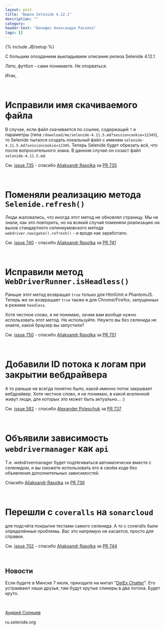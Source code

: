 ```yaml
---
layout: post
title: "Вышла Selenide 4.12.1"
description: ""
category:
header-text: "Бенефис Александра Расолка"
tags: []
---
```

{% include JB/setup %}

С большим опозданием выкладываем описание релиза Selenide 4.12.1

Лето, футбол - сами понимаете. Не оторваться.

Итак,

<br>

# Исправили имя скачиваемого файла 

В случае, если файл скачивается по ссылке, содержащей `?` и параметры (типа `/download/me/selenide-4.11.5.md?sessioncookie=12345`),
то Selenide пытался создать локальный файл с именем `selenide-4.11.5.md?sessioncookie=12345`.
Теперь Selenide будет обрезать всё, что после вопросительного знака. В данном случае он созаст файл `selenide-4.11.5.md`.
 
См. [issue 735](https://github.com/codeborne/selenide/issues/735) - спасибо [Aliaksandr Rasolka](https://github.com/rosolko) за [PR 735](https://github.com/codeborne/selenide/pull/735)

<br>

# Поменяли реализацию метода `Selenide.refresh()` 

Люди жаловались, что иногда этот метод не обновлял страницу.
Мы не знали, как это повторить, но на всякий случай поменяли реализацию на вызов 
стандартного селениумовского метода `webdriver.navigate().refresh()` - и вроде как заработало. 
 
См. [issue 740](https://github.com/codeborne/selenide/issues/740) - спасибо [Aliaksandr Rasolka](https://github.com/rosolko) за [PR 741](https://github.com/codeborne/selenide/pull/741)

<br>

# Исправили метод `WebDriverRunner.isHeadless()`

Раньше этот метод возвращал `true` только для HtmlUnit и PhantomJS.
Теперь же он возвращает `true` также и для Chrome/Firefox, запущенных в режиме `headless`.

Хотя честное слово, я не понимаю, зачем вам вообще нужно использовать этот метод.
Не используйте. Неужто вы без селенида не знаете, какой браузер вы запустили? 
 
См. [issue 750](https://github.com/codeborne/selenide/issues/750) - спасибо [Aliaksandr Rasolka](https://github.com/rosolko) за [PR 751](https://github.com/codeborne/selenide/pull/751)

<br>

# Добавили ID потока к логам при закрытии вебдрайвера

А то раньше не всегда понятно было, какой именно поток закрывает вебдрайвер.
Хотя честное слово, я не понимаю, в какой вселенной живут люди, для которых это может быть актуально... :)
 
См. [issue 582](https://github.com/codeborne/selenide/issues/582) - спасибо [Alexander Poleschuk](https://github.com/AlexanderPoleschuk) за [PR 737](https://github.com/codeborne/selenide/pull/737)

<br>

# Объявили зависимость `webdrivermanager` как `api`

Т.е. webdrivermanager будет подтягиваться автоматически вместе с селенидом, 
и вы сможете использовать его в своём коде без объявления дополнительных зависимостей.
 
Спасибо [Aliaksandr Rasolka](https://github.com/rosolko) за [PR 736](https://github.com/codeborne/selenide/pull/736)

<br>

# Перешли с `coveralls` на `sonarcloud`

для подсчёта покрытия тестами самого селенида. А то с coveralls были определённые проблемы.
Вас это напрямую не касается, просто для справки. 

См. [issue 702](https://github.com/codeborne/selenide/issues/702) - спасибо [Aliaksandr Rasolka](https://github.com/rosolko) за [PR 744](https://github.com/codeborne/selenide/pull/744)

<br>

## Новости

Если будете в Минске 7 июля, приходите на митап "[DelEx Chatter](https://www.eventsme.by/e/delex-chatter-3258476929)". 
Его устраивают наши друзья, там будут крутые спикеры в два потока. Будет круто. 

<br>

[Андрей Солнцев](http://asolntsev.github.io/)

ru.selenide.org
